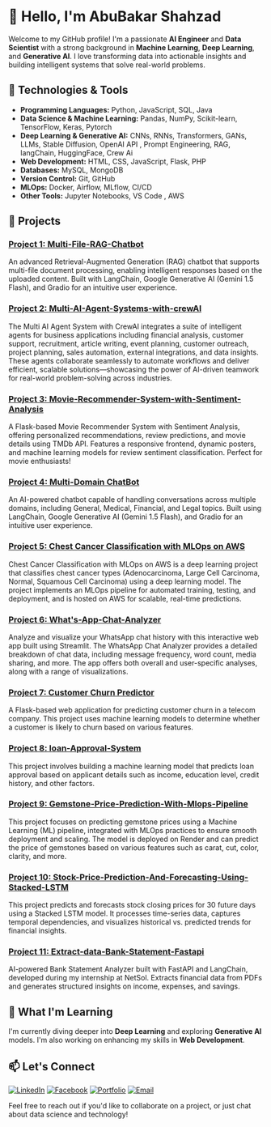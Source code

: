 # 👋 Hello, I'm AbuBakar Shahzad  

Welcome to my GitHub profile! I'm a passionate **AI Engineer** and **Data Scientist** with a strong background in **Machine Learning**, **Deep Learning**, and **Generative AI**. I love transforming data into actionable insights and building intelligent systems that solve real-world problems.  

## 🔧 Technologies & Tools  

- **Programming Languages:** Python, JavaScript, SQL, Java  
- **Data Science & Machine Learning:** Pandas, NumPy, Scikit-learn, TensorFlow, Keras, Pytorch 
- **Deep Learning & Generative AI:** CNNs, RNNs, Transformers, GANs, LLMs, Stable Diffusion, OpenAI API , Prompt Engineering, RAG, langChain, HuggingFace, Crew Ai
- **Web Development:** HTML, CSS, JavaScript, Flask, PHP 
- **Databases:** MySQL, MongoDB
- **Version Control:** Git, GitHub  
- **MLOps:** Docker, Airflow, MLflow, CI/CD  
- **Other Tools:** Jupyter Notebooks, VS Code , AWS  


## 🚀 Projects

### [Project 1: Multi-File-RAG-Chatbot](https://github.com/Abu-bakar56/Multi-File-RAG-Chatbot) 
An advanced Retrieval-Augmented Generation (RAG) chatbot that supports multi-file document processing, enabling intelligent responses based on the uploaded content. Built with LangChain, Google Generative AI (Gemini 1.5 Flash), and Gradio for an intuitive user experience.

### [Project 2: Multi-AI-Agent-Systems-with-crewAI](https://github.com/Abu-bakar56/Multi-AI-Agent-Systems-with-crewAI) 
The Multi AI Agent System with CrewAI integrates a suite of intelligent agents for business applications including financial analysis, customer support, recruitment, article writing, event planning, customer outreach, project planning, sales automation, external integrations, and data insights. These agents collaborate seamlessly to automate workflows and deliver efficient, scalable solutions—showcasing the power of AI-driven teamwork for real-world problem-solving across industries.

### [Project 3: Movie-Recommender-System-with-Sentiment-Analysis](https://github.com/Abu-bakar56/Movie-Recommender-System-with-Sentiment-Analysis) 
A Flask-based Movie Recommender System with Sentiment Analysis, offering personalized recommendations, review predictions, and movie details using TMDb API. Features a responsive frontend, dynamic posters, and machine learning models for review sentiment classification. Perfect for movie enthusiasts!

### [Project 4: Multi-Domain ChatBot](https://github.com/Abu-bakar56/Multi-Domain-ChatBot) 
An AI-powered chatbot capable of handling conversations across multiple domains, including General, Medical, Financial, and Legal topics. Built using LangChain, Google Generative AI (Gemini 1.5 Flash), and Gradio for an intuitive user experience.

### [Project 5: Chest Cancer Classification with MLOps on AWS](https://github.com/Abu-bakar56/Chest-Cancer-Classification-with-Mlops) 

Chest Cancer Classification with MLOps on AWS  is a deep learning project that classifies chest cancer types (Adenocarcinoma, Large Cell Carcinoma, Normal, Squamous Cell Carcinoma) using a deep learning model. The project implements an MLOps pipeline for automated training, testing, and deployment, and is hosted on AWS for scalable, real-time predictions.

### [Project 6: What's-App-Chat-Analyzer](https://github.com/Abu-bakar56/What-s-App-Chat-Analyzer) 
Analyze and visualize your WhatsApp chat history with this interactive web app built using Streamlit. The WhatsApp Chat Analyzer provides a detailed breakdown of chat data, including message frequency, word count, media sharing, and more. The app offers both overall and user-specific analyses, along with a range of visualizations.

### [Project 7: Customer Churn Predictor](https://github.com/Abu-bakar56/Customer-Churn-Predictor)
A Flask-based web application for predicting customer churn in a telecom company. This project uses machine learning models to determine whether a customer is likely to churn based on various features.

### [Project 8: loan-Approval-System](https://github.com/Abu-bakar56/loan-Approval-System)
This project involves building a machine learning model that predicts loan approval based on applicant details such as income, education level, credit history, and other factors.

### [Project 9: Gemstone-Price-Prediction-With-Mlops-Pipeline](https://github.com/Abu-bakar56/Gemstone-Price-Prediction-With-Mlops-Pipeline) 
This project focuses on predicting gemstone prices using a Machine Learning (ML) pipeline, integrated with MLOps practices to ensure smooth deployment and scaling. The model is deployed on Render and can predict the price of gemstones based on various features such as carat, cut, color, clarity, and more.

### [Project 10: Stock-Price-Prediction-And-Forecasting-Using-Stacked-LSTM](https://github.com/Abu-bakar56/Stock-Price-Prediction-And-Forecasting-Using-Stacked-LSTM) 
This project predicts and forecasts stock closing prices for 30 future days using a Stacked LSTM model. It processes time-series data, captures temporal dependencies, and visualizes historical vs. predicted trends for financial insights.

### [Project 11: Extract-data-Bank-Statement-Fastapi](https://github.com/Abu-bakar56/Bank-Statement-Fast-api) 
AI-powered Bank Statement Analyzer built with FastAPI and LangChain, developed during my internship at NetSol. Extracts financial data from PDFs and generates structured insights on income, expenses, and savings.


## 🌱 What I'm Learning

I'm currently diving deeper into **Deep Learning** and exploring **Generative AI** models. I'm also working on enhancing my skills in **Web Development**.

## 📫 Let's Connect
[![LinkedIn](https://img.shields.io/badge/LinkedIn-Connect-blue)](https://www.linkedin.com/in/abubakar-shahzad-24a84a315)
[![Facebook](https://img.shields.io/badge/Facebook-Follow-blue)](https://www.facebook.com/abubakar.mirza.9237)
[![Portfolio](https://img.shields.io/badge/Portfolio-Visit-orange)](https://abubakar56.vercel.app/)
[![Email](https://img.shields.io/badge/Email-Contact-red)](abubakarshahzad730@gmail.com)

Feel free to reach out if you'd like to collaborate on a project, or just chat about data science and technology!


